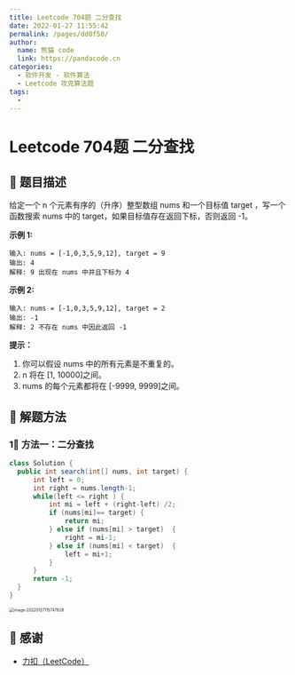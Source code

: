 ```yaml
---
title: Leetcode 704题 二分查找
date: 2022-01-27 11:55:42
permalink: /pages/dd0f50/
author: 
  name: 熊猫 code
  link: https://pandacode.cn
categories: 
  - 软件开发 - 软件算法
  - Leetcode 攻克算法题
tags: 
  - 
---
```


# Leetcode 704题 二分查找

## 🌟 题目描述

给定一个 n 个元素有序的（升序）整型数组 nums 和一个目标值 target  ，写一个函数搜索 nums 中的 target，如果目标值存在返回下标，否则返回 -1。

**示例 1:**

```
输入: nums = [-1,0,3,5,9,12], target = 9
输出: 4
解释: 9 出现在 nums 中并且下标为 4
```

**示例 2:**

```
输入: nums = [-1,0,3,5,9,12], target = 2
输出: -1
解释: 2 不存在 nums 中因此返回 -1
```

**提示：**

1. 你可以假设 nums 中的所有元素是不重复的。
2. n 将在 [1, 10000]之间。
3. nums 的每个元素都将在 [-9999, 9999]之间。

## 🐂 解题方法

### 1⃣️ 方法一：二分查找

<code-group>
  <code-block title="JAVA 二分查找" active>

  ```java
class Solution {
    public int search(int[] nums, int target) {
        int left = 0;
        int right = nums.length-1;
        while(left <= right ) {
            int mi = left + (right-left) /2;
            if (nums[mi]== target) {
                return mi;
            } else if (nums[mi] > target)  {
                right = mi-1;
            } else if (nums[mi] < target)  {
                left = mi+1;
            } 
        }
        return -1;
    }
}
  ```

</code-block>
</code-group>

<img src="https://gitee.com/guoshunfa/panda-files/raw/master/blog/202202101646480.png" alt="image-20220127115747828" style="zoom:50%;" />

## 🙏 感谢

- [力扣（LeetCode）](https://leetcode-cn.com/)
